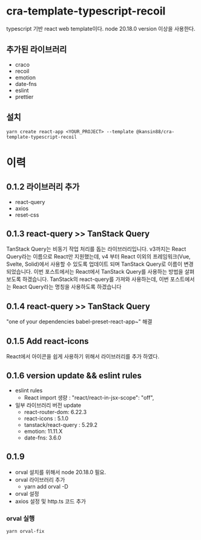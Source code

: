 # cra-template-typescript-recoil

typescript 기반 react web template이다.
node 20.18.0 version 이상을 사용한다.

## 추가된 라이브러리

- craco
- recoil
- emotion
- date-fns
- eslint
- prettier

## 설치

```
yarn create react-app <YOUR_PROJECT> --template @kansin88/cra-template-typescript-recoil
```

# 이력

## 0.1.2 라이브러리 추가

- react-query
- axios
- reset-css

## 0.1.3 react-query >> TanStack Query

TanStack Query는 비동기 작업 처리를 돕는 라이브러리입니다. v3까지는 React Query라는 이름으로 React만 지원했는데, v4 부터 React 이외의 프레임워크(Vue, Svelte, Solid)에서 사용할 수 있도록 업데이트 되며 TanStack Query로 이름이 변경되었습니다. 이번 포스트에서는 React에서 TanStack Query를 사용하는 방법을 살펴보도록 하겠습니다. TanStack의 react-query를 가져와 사용하는데, 이번 포스트에서는 React Query라는 명칭을 사용하도록 하겠습니다

## 0.1.4 react-query >> TanStack Query

"one of your dependencies babel-preset-react-app~" 해결

## 0.1.5 Add react-icons

React에서 아이콘을 쉽게 사용하기 위해서 라이브러리를 추가 하였다.

## 0.1.6 version update && eslint rules

- eslint rules
  - React import 생량 : "react/react-in-jsx-scope": "off",
- 일부 라이브러리 버전 update
  - react-router-dom: 6.22.3
  - react-icons : 5.1.0
  - tanstack/react-query : 5.29.2
  - emotion: 11.11.X
  - date-fns: 3.6.0

## 0.1.9

- orval 설치를 위해서 node 20.18.0 필요.
- orval 라이브러리 추가
  - yarn add orval -D
- orval 설정
- axios 설정 및 http.ts 코드 추가

### orval 실행

```
yarn orval-fix
```

